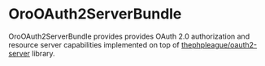 # OroOAuth2ServerBundle

OroOAuth2ServerBundle provides provides OAuth 2.0 authorization and resource server capabilities implemented
on top of [thephpleague/oauth2-server](https://github.com/thephpleague/oauth2-server) library.

